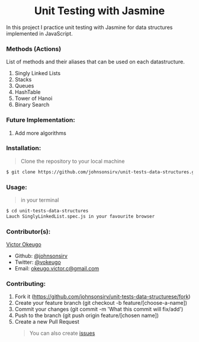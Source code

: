 <h1 align="center">Unit Testing with Jasmine</h1>

<p>
In this project I practice unit testing with Jasmine for data structures implemented in JavaScript.
</p>

### Methods (Actions)
List of methods and their aliases that can be used on each datastructure.
1. Singly Linked Lists
2. Stacks
3. Queues
4. HashTable
5. Tower of Hanoi
6. Binary Search

### Future Implementation:
1. Add more algorithms

### Installation:
> Clone the repository to your local machine

```sh
$ git clone https://github.com/johnsonsirv/unit-tests-data-structures.git
```
### Usage:
> in your terminal

```sh
$ cd unit-tests-data-structures
Lauch SinglyLinkedList.spec.js in your favourite browser
```
### Contributor(s):

[Victor Okeugo](https://angel.co/u/victorokeugo/)

- Github: [@johnsonsirv](https://github.com/johnsonsirv)
- Twitter: [@vokeugo](https://twitter.com/@vokeugo/)
- Email: [okeugo.victor.c@gmail.com]()

### Contributing:

1. Fork it (https://github.com/johnsonsirv/unit-tests-data-structurese/fork)
2. Create your feature branch (git checkout -b feature/[choose-a-name])
3. Commit your changes (git commit -m 'What this commit will fix/add')
4. Push to the branch (git push origin feature/[chosen name])
5. Create a new Pull Request
   > You can also create [issues](https://github.com/johnsonsirv/unit-tests-data-structures/issues)


